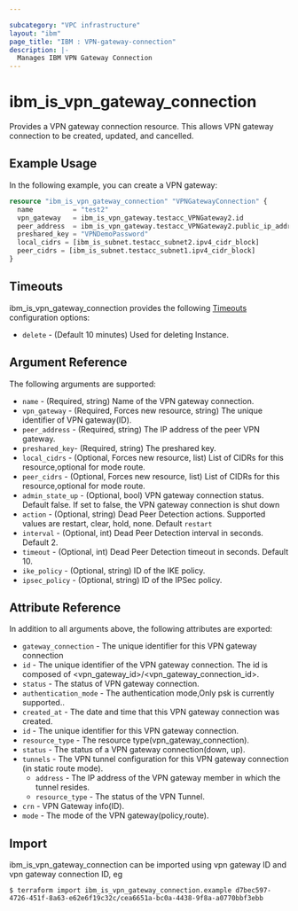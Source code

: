 ```yaml
---

subcategory: "VPC infrastructure"
layout: "ibm"
page_title: "IBM : VPN-gateway-connection"
description: |-
  Manages IBM VPN Gateway Connection
---
```


# ibm\_is_vpn_gateway_connection

Provides a VPN gateway connection resource. This allows VPN gateway connection to be created, updated, and cancelled.


## Example Usage

In the following example, you can create a VPN gateway:

```terraform
resource "ibm_is_vpn_gateway_connection" "VPNGatewayConnection" {
  name          = "test2"
  vpn_gateway   = ibm_is_vpn_gateway.testacc_VPNGateway2.id
  peer_address  = ibm_is_vpn_gateway.testacc_VPNGateway2.public_ip_address
  preshared_key = "VPNDemoPassword"
  local_cidrs = [ibm_is_subnet.testacc_subnet2.ipv4_cidr_block]
  peer_cidrs = [ibm_is_subnet.testacc_subnet1.ipv4_cidr_block]
}

```

## Timeouts

ibm_is_vpn_gateway_connection provides the following [Timeouts](https://www.terraform.io/docs/configuration/resources.html#timeouts) configuration options:

* `delete` - (Default 10 minutes) Used for deleting Instance.

## Argument Reference

The following arguments are supported:

* `name` - (Required, string) Name of the VPN gateway connection.
* `vpn_gateway` - (Required, Forces new resource, string) The unique identifier of VPN gateway(ID).
* `peer_address` - (Required, string) The IP address of the peer VPN gateway.
* `preshared_key`- (Required, string) The preshared key.
* `local_cidrs` - (Optional, Forces new resource, list) List of CIDRs for this resource,optional for mode route.
* `peer_cidrs` - (Optional, Forces new resource, list) List of CIDRs for this resource,optional for mode route.
* `admin_state_up` - (Optional, bool) VPN gateway connection status. Default false. If set to false, the VPN gateway connection is shut down
* `action` - (Optional, string) Dead Peer Detection actions. Supported values are restart, clear, hold, none. Default `restart`
* `interval` - (Optional, int) Dead Peer Detection interval in seconds. Default 2.
* `timeout` - (Optional, int) Dead Peer Detection timeout in seconds. Default 10.
* `ike_policy` - (Optional, string) ID of the IKE policy.
* `ipsec_policy` - (Optional, string) ID of the IPSec policy.

## Attribute Reference

In addition to all arguments above, the following attributes are exported:
* `gateway_connection` - The unique identifier for this VPN gateway connection
* `id` - The unique identifier of the VPN gateway connection. The id is composed of \<vpn_gateway_id\>/\<vpn_gateway_connection_id\>.
* `status` - The status of VPN gateway connection.
* `authentication_mode` -  The authentication mode,Only psk is currently supported..
* `created_at` -  The date and time that this VPN gateway connection was created.
* `id` -  The unique identifier for this VPN gateway connection.
* `resource_type` -  The resource type(vpn_gateway_connection).
* `status` -  The status of a VPN gateway connection(down, up).
* `tunnels` -  The VPN tunnel configuration for this VPN gateway connection (in static route mode).
  * `address` -  The IP address of the VPN gateway member in which the tunnel resides.
  * `resource_type` -  The status of the VPN Tunnel.
* `crn` -  VPN Gateway info(ID).
* `mode` -  The mode of the VPN gateway(policy,route).

## Import

ibm_is_vpn_gateway_connection can be imported using vpn gateway ID and vpn gateway connection ID, eg

```
$ terraform import ibm_is_vpn_gateway_connection.example d7bec597-4726-451f-8a63-e62e6f19c32c/cea6651a-bc0a-4438-9f8a-a0770bbf3ebb
```
